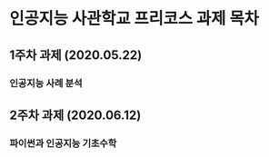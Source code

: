 # 인공지능 사관학교 프리코스 과제 목차

## 1주차 과제 (2020.05.22)

### 인공지능 사례 분석

## 2주차 과제 (2020.06.12)

### 파이썬과 인공지능 기초수학
